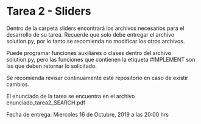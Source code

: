 # Tarea 2 - Sliders

Dentro de la carpeta sliders encontrará los archivos necesarios para el desarrollo de su tarea. Recuerde que solo debe entregar el archivo solution.py, por lo tanto se recomienda no modificar los otros archivos.

Puede programar funciones auxiliares o clases dentro del archivo solution.py, pero las funciones que contienen la etiqueta #IMPLEMENT son las que deben retornar lo solicitado.

Se recomienda revisar continuamente este repositorio en caso de existir cambios.

El enunciado de la tarea se encuentra en el archivo enunciado_tarea2_SEARCH.pdf 

Fecha de entrega: Miercoles 16 de Octubre, 2019 a las 20:00 hrs
